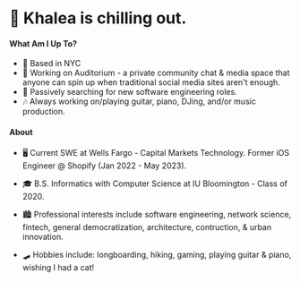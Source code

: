# 🎈  Khalea is chilling out.


#### What Am I Up To?

- 🗽 Based in NYC
- 👾 Working on Auditorium - a private community chat & media space that anyone can spin up when traditional social media sites aren't enough.
- 🔎 Passively searching for new software engineering roles. 
- 🎶 Always working on/playing guitar, piano, DJing, and/or music production.


#### About

- 🖥 Current SWE at Wells Fargo - Capital Markets Technology. Former iOS Engineer @ Shopify (Jan 2022 - May 2023).

- 🎓  B.S. Informatics with Computer Science at IU Bloomington - Class of 2020.

- 🏙  Professional interests include software engineering, network science, fintech, general democratization, architecture, contruction, & urban innovation. 

- 🛹  Hobbies include: longboarding, hiking, gaming, playing guitar & piano, wishing I had a cat!



<!--
**khalea/khalea** is a ✨ _special_ ✨ repository because its `README.md` (this file) appears on your GitHub profile.

Things to Add

- Add tech stack/proficiencies
- Recent projects
- Website link

Here are some ideas to get you started:

- 🔭 I’m currently working on ...
- 🌱 I’m currently learning ...
- 👯 I’m looking to collaborate on ...
- 🤔 I’m looking for help with ...
- 💬 Ask me about ...
- 📫 How to reach me: ...
- 😄 Pronouns: ...
- ⚡ Fun fact: ...
-->

